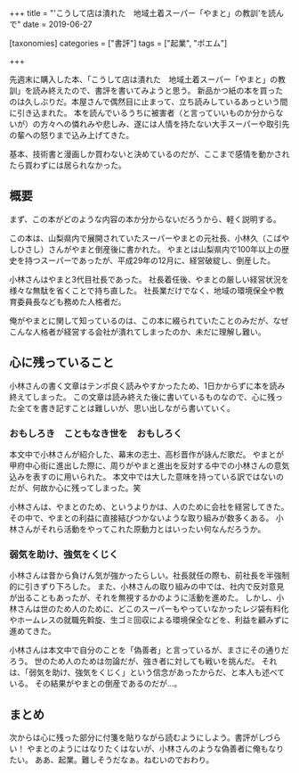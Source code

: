 +++
title = "'こうして店は潰れた　地域土着スーパー「やまと」の教訓'を読んで"
date = 2019-06-27

[taxonomies]
categories = ["書評"]
tags = ["起業", "ポエム"]

+++

先週末に購入した本、「こうして店は潰れた　地域土着スーパー「やまと」の教訓」を読み終えたので、書評を書いてみようと思う。
新品かつ紙の本を買ったのは久しぶりだ。本屋さんで偶然目に止まって、立ち読みしているあっという間に引き込まれた。
本を読んでいるうちに被害者（と言っていいものか分からないが）の方々への憐れみや悲しみ、遂には人情を持たない大手スーパーや取引先の輩への怒りまで込み上げてきた。

基本、技術書と漫画しか買わないと決めているのだが、ここまで感情を動かされたら買わずには居られなかった。

<!-- more -->

## 概要
まず、この本がどのような内容の本か分からないだろうから、軽く説明する。

この本は、山梨県内で展開されていたスーパーやまとの元社長、小林久（こばやしひさし）さんがやまと倒産後に書かれた。
やまとは山梨県内で100年以上の歴史を持つスーパーであったが、平成29年の12月に、経営破綻し、倒産した。

小林さんはやまと3代目社長であった。
社長着任後、やまとの厳しい経営状況を様々な無駄を省くことで持ち直した。
社長業だけでなく、地域の環境保全や教育委員長なども務めた人格者だ。

俺がやまとに関して知っているのは、この本に綴られていたことのみだが、なぜこんな人格者が経営する会社が潰れてしまったのか、未だに理解し難い。

## 心に残っていること
小林さんの書く文章はテンポ良く読みやすかったため、1日かからずに本を読み終えてしまった。
この文章は読み終えた後に書いているものなので、心に残った全てを書き記すことは難しいが、思い出しながら書いていく。

### おもしろき　こともなき世を　おもしろく
本文中で小林さんが紹介した、幕末の志士、高杉晋作が詠んだ歌だ。
やまとが甲府中心街に進出した際に、周りがやまと進出を反対する中での小林さんの意気込みを表すのに用いられた。
本文中では大した意味を持っている訳ではないのだが、何故か心に残ってしまった。笑

小林さんは、やまとのため、というよりかは、人のために会社を経営してきた。
その中で、やまとの利益に直接結びつかないような取り組みが数多くある。
小林さんがそれら活動をやってこれた原動力とはいったい何なんだろうか。

### 弱気を助け、強気をくじく
小林さんは昔から負けん気が強かったらしい。社長就任の際も、前社長を半強制的に引きずり下ろした。
また、小林さんの取り組みの中では、社内で反対意見が出ることもあったが、それを無視するかのように活動を進めた。
しかし、小林さんは世のため人のために、どこのスーパーもやっていなかったレジ袋有料化やホームレスの就職先斡旋、生ゴミ回収による環境保全などを、利益を顧みずに進めてきた。

小林さんは本文中で自分のことを「偽善者」と言っているが、まさにその通りだろう。
世のため人のためは勿論だが、強き者に対しても戦いを挑んだ。
それは、「弱気を助け、強気をくじく」という信念があったからだ、と本人も述べている。
その結果がやまとの倒産であるのだが...。

## まとめ
次からは心に残った部分に付箋を貼りながら読むようにしよう。書評がしづらい！
やまとのようにはなりたくはないが、小林さんのような偽善者に俺もなりたい。
ああ、起業。難しそうだなぁ。ねむいのでおわり。